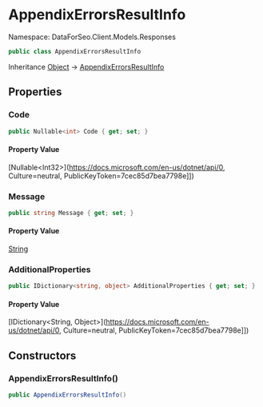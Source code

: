 # AppendixErrorsResultInfo

Namespace: DataForSeo.Client.Models.Responses

```csharp
public class AppendixErrorsResultInfo
```

Inheritance [Object](https://docs.microsoft.com/en-us/dotnet/api/Object) → [AppendixErrorsResultInfo](./AppendixErrorsResultInfo.md)

## Properties

### **Code**

```csharp
public Nullable<int> Code { get; set; }
```

#### Property Value

[Nullable&lt;Int32&gt;](https://docs.microsoft.com/en-us/dotnet/api/0, Culture=neutral, PublicKeyToken=7cec85d7bea7798e]])<br>

### **Message**

```csharp
public string Message { get; set; }
```

#### Property Value

[String](https://docs.microsoft.com/en-us/dotnet/api/String)<br>

### **AdditionalProperties**

```csharp
public IDictionary<string, object> AdditionalProperties { get; set; }
```

#### Property Value

[IDictionary&lt;String, Object&gt;](https://docs.microsoft.com/en-us/dotnet/api/0, Culture=neutral, PublicKeyToken=7cec85d7bea7798e]])<br>

## Constructors

### **AppendixErrorsResultInfo()**

```csharp
public AppendixErrorsResultInfo()
```
